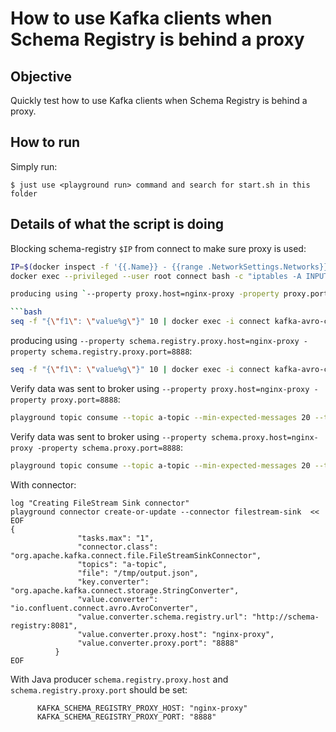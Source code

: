 # How to use Kafka clients when Schema Registry is behind a proxy

## Objective

Quickly test how to use Kafka clients when Schema Registry is behind a proxy.


## How to run

Simply run:

```
$ just use <playground run> command and search for start.sh in this folder
```

## Details of what the script is doing



Blocking schema-registry `$IP` from connect to make sure proxy is used:

```bash
IP=$(docker inspect -f '{{.Name}} - {{range .NetworkSettings.Networks}}{{.IPAddress}}{{end}}' $(docker ps -aq) | grep schema-registry | cut -d " " -f 3)
docker exec --privileged --user root connect bash -c "iptables -A INPUT -p tcp -s $IP -j DROP"

producing using `--property proxy.host=nginx-proxy -property proxy.port=8888`:

```bash
seq -f "{\"f1\": \"value%g\"}" 10 | docker exec -i connect kafka-avro-console-producer --bootstrap-server broker:9092 --property schema.registry.url=http://schema-registry:8081 --topic a-topic --property proxy.host=nginx-proxy -property proxy.port=8888 --property value.schema='{"type":"record","name":"myrecord","fields":[{"name":"f1","type":"string"}]}'
```

producing using `--property schema.registry.proxy.host=nginx-proxy -property schema.registry.proxy.port=8888`:

```bash
seq -f "{\"f1\": \"value%g\"}" 10 | docker exec -i connect kafka-avro-console-producer --bootstrap-server broker:9092 --property schema.registry.url=http://schema-registry:8081 --topic a-topic --property schema.registry.proxy.host=nginx-proxy -property schema.registry.proxy.port=8888 --property value.schema='{"type":"record","name":"myrecord","fields":[{"name":"f1","type":"string"}]}'
```

Verify data was sent to broker using `--property proxy.host=nginx-proxy -property proxy.port=8888`:

```bash
playground topic consume --topic a-topic --min-expected-messages 20 --timeout 60
```

Verify data was sent to broker using `--property schema.proxy.host=nginx-proxy -property schema.proxy.port=8888`:

```bash
playground topic consume --topic a-topic --min-expected-messages 20 --timeout 60
```

With connector:

```
log "Creating FileStream Sink connector"
playground connector create-or-update --connector filestream-sink  << EOF
{
               "tasks.max": "1",
               "connector.class": "org.apache.kafka.connect.file.FileStreamSinkConnector",
               "topics": "a-topic",
               "file": "/tmp/output.json",
               "key.converter": "org.apache.kafka.connect.storage.StringConverter",
               "value.converter": "io.confluent.connect.avro.AvroConverter",
               "value.converter.schema.registry.url": "http://schema-registry:8081",
               "value.converter.proxy.host": "nginx-proxy",
               "value.converter.proxy.port": "8888"
          }
EOF
```


With Java producer `schema.registry.proxy.host` and `schema.registry.proxy.port` should be set:

```
      KAFKA_SCHEMA_REGISTRY_PROXY_HOST: "nginx-proxy"
      KAFKA_SCHEMA_REGISTRY_PROXY_PORT: "8888"
```

